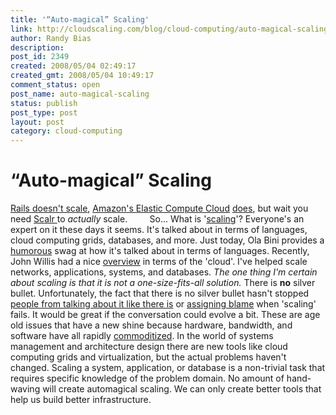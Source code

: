 ```yaml
---
title: '“Auto-magical” Scaling'
link: http://cloudscaling.com/blog/cloud-computing/auto-magical-scaling/
author: Randy Bias
description: 
post_id: 2349
created: 2008/05/04 02:49:17
created_gmt: 2008/05/04 10:49:17
comment_status: open
post_name: auto-magical-scaling
status: publish
post_type: post
layout: post
category: cloud-computing
---
```


# “Auto-magical” Scaling

[Rails doesn't scale](http://www.google.com/search?hl=en&q=%22rails+doesn%27t+scale%22&btnG=Google+Search), [Amazon's Elastic Compute Cloud](http://ec2.amazonaws.com) [does](http://www.google.com/search?hl=en&safe=off&q=EC2+scale&btnG=Search), but wait you need [Scalr ](http://www.techcrunch.com/2008/04/03/scalr-the-auto-scaling-open-source-amazon-ec2-effort/) to _actually_ scale.         So... What is '[scaling](http://en.wikipedia.org/wiki/Scalability)'? Everyone's an expert on it these days it seems. It's talked about in terms of languages, cloud computing grids, databases, and more. Just today, Ola Bini provides a [humorous](http://ola-bini.blogspot.com/2008/05/just-add-scaling.html) swag at how it's talked about in terms of languages. Recently, John Willis had a nice [overview](http://www.johnmwillis.com/zenoss/drupal-dries-and-clouds/) in terms of the 'cloud'. I've helped scale networks, applications, systems, and databases. _The one thing I'm certain about scaling is that it is not a one-size-fits-all solution._ There is **no** silver bullet. Unfortunately, the fact that there is no silver bullet hasn't stopped [people from talking about it like there is](http://www.rightscale.com/m/features.html#4) or [assigning blame](http://www.techcrunch.com/2008/04/23/amateur-hour-over-at-twitter/) when 'scaling' fails. It would be great if the conversation could evolve a bit. These are age old issues that have a new shine because hardware, bandwidth, and software have all rapidly [commoditized](http://neotactics.com/blog/technology/gigaoms-pizza-boxes-need-new-toppings). In the world of systems management and architecture design there are new tools like cloud computing grids and virtualization, but the actual problems haven't changed. Scaling a system, application, or database is a non-trivial task that requires specific knowledge of the problem domain. No amount of hand-waving will create automagical scaling. We can only create better tools that help us build better infrastructure.